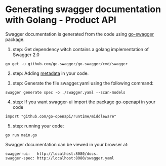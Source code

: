 # Generating swagger documentation with Golang - Product API

Swagger documentation is generated from the code using [go-swagger](https://github.com/go-swagger/go-swagger) package.

1) step: Get dependency witch contains a golang implementation of Swagger 2.0 
```
go get -u github.com/go-swagger/go-swagger/cmd/swagger
```
2) step: Adding [metadata](https://goswagger.io/use/spec/meta.html) in your code.

3) step: Generate the file swagger.yaml using the following command:
```
swagger generate spec -o ./swagger.yaml --scan-models
```
4) step: If you want swagger-ui import the package [go-openapi](https://github.com/go-openapi/runtime/tree/master/middleware) in your code
```
import "github.com/go-openapi/runtime/middleware"
```
5) step: running your code:
```
go run main.go
```
Swagger documentation can be viewed in your browser at:
```
swagger-ui:   http://localhost:8080/docs.
swagger-spec: http://localhost:8080/swagger.yaml
```
